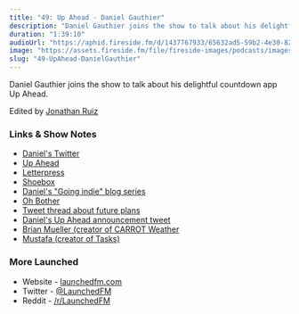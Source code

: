 ```yaml
---
title: "49: Up Ahead - Daniel Gauthier"
description: "Daniel Gauthier joins the show to talk about his delightful countdown app Up Ahead."
duration: "1:39:10"
audioUrl: "https://aphid.fireside.fm/d/1437767933/65632ad5-59b2-4e30-82d1-13845dce07dd/63010c80-758c-49e4-b741-9f2a5a4e5532.mp3"
image: "https://assets.fireside.fm/file/fireside-images/podcasts/images/6/65632ad5-59b2-4e30-82d1-13845dce07dd/episodes/6/63010c80-758c-49e4-b741-9f2a5a4e5532/cover.jpg"
slug: "49-UpAhead-DanielGauthier"
---
```


<p>Daniel Gauthier joins the show to talk about his delightful countdown app Up Ahead.</p>

<p>Edited by <a href="https://twitter.com/refactoredd" rel="nofollow">Jonathan Ruiz</a></p>

<h3>Links &amp; Show Notes</h3>

<ul>
<li><a href="https://twitter.com/danielmgauthier" rel="nofollow">Daniel&#39;s Twitter</a></li>
<li><a href="https://upaheadapp.com/" rel="nofollow">Up Ahead</a></li>
<li><a href="https://www.macstories.net/reviews/loren-brichters-comeback-letterpress/" rel="nofollow">Letterpress</a></li>
<li><a href="https://www.shoebox.md/" rel="nofollow">Shoebox</a></li>
<li><a href="https://danielgauthier.me/2020/01/26/indie-intro.html" rel="nofollow">Daniel&#39;s &quot;Going indie&quot; blog series</a></li>
<li><a href="https://ohbother.app/" rel="nofollow">Oh Bother</a></li>
<li><a href="https://twitter.com/TheUpAheadApp/status/1581108810185248770?s=20&t=q5FnfoB5cRuLplpkAxHdgQ" rel="nofollow">Tweet thread about future plans</a></li>
<li><a href="https://twitter.com/danielmgauthier/status/1416038880898396160?s=20&t=q5FnfoB5cRuLplpkAxHdgQ" rel="nofollow">Daniel&#39;s Up Ahead announcement tweet</a></li>
<li><a href="https://twitter.com/BrianMueller333" rel="nofollow">Brian Mueller (creator of CARROT Weather</a></li>
<li><a href="https://twitter.com/mufasaYC" rel="nofollow">Mustafa (creator of Tasks)</a></li>
</ul>

<h3>More Launched</h3>

<ul>
<li>Website - <a href="https://launchedfm.com" rel="nofollow">launchedfm.com</a></li>
<li>Twitter - <a href="https://twitter.com/launchedfm" rel="nofollow">@LaunchedFM</a></li>
<li>Reddit - <a href="https://www.reddit.com/r/LaunchedFM/" rel="nofollow">/r/LaunchedFM</a></li>
</ul>
